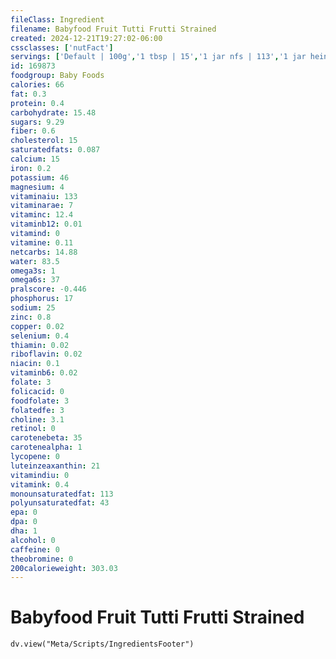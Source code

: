 ```yaml
---
fileClass: Ingredient
filename: Babyfood Fruit Tutti Frutti Strained
created: 2024-12-21T19:27:02-06:00
cssclasses: ['nutFact']
servings: ['Default | 100g','1 tbsp | 15','1 jar nfs | 113','1 jar heinz strained-2 (4 oz) | 113']
id: 169873
foodgroup: Baby Foods
calories: 66
fat: 0.3
protein: 0.4
carbohydrate: 15.48
sugars: 9.29
fiber: 0.6
cholesterol: 15
saturatedfats: 0.087
calcium: 15
iron: 0.2
potassium: 46
magnesium: 4
vitaminaiu: 133
vitaminarae: 7
vitaminc: 12.4
vitaminb12: 0.01
vitamind: 0
vitamine: 0.11
netcarbs: 14.88
water: 83.5
omega3s: 1
omega6s: 37
pralscore: -0.446
phosphorus: 17
sodium: 25
zinc: 0.8
copper: 0.02
selenium: 0.4
thiamin: 0.02
riboflavin: 0.02
niacin: 0.1
vitaminb6: 0.02
folate: 3
folicacid: 0
foodfolate: 3
folatedfe: 3
choline: 3.1
retinol: 0
carotenebeta: 35
carotenealpha: 1
lycopene: 0
luteinzeaxanthin: 21
vitamindiu: 0
vitamink: 0.4
monounsaturatedfat: 113
polyunsaturatedfat: 43
epa: 0
dpa: 0
dha: 1
alcohol: 0
caffeine: 0
theobromine: 0
200calorieweight: 303.03
---
```


# Babyfood Fruit Tutti Frutti Strained

```dataviewjs
dv.view("Meta/Scripts/IngredientsFooter")
```